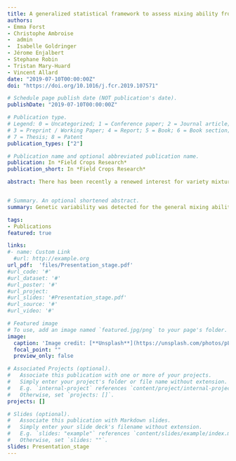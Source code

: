 ```yaml
---
title: A generalized statistical framework to assess mixing ability from incomplete mixing designs using binary or higher order variety mixtures and application to wheat.
authors:
- Emma Forst
- Christophe Ambroise
-  admin
-  Isabelle Goldringer
- Jérome Enjalbert
- Stephane Robin
- Tristan Mary-Huard
- Vincent Allard
date: "2019-07-10T00:00:00Z"
doi: "https://doi.org/10.1016/j.fcr.2019.107571"

# Schedule page publish date (NOT publication's date).
publishDate: "2019-07-10T00:00:00Z"

# Publication type.
# Legend: 0 = Uncategorized; 1 = Conference paper; 2 = Journal article;
# 3 = Preprint / Working Paper; 4 = Report; 5 = Book; 6 = Book section;
# 7 = Thesis; 8 = Patent
publication_types: ["2"]

# Publication name and optional abbreviated publication name.
publication: In *Field Crops Research*
publication_short: In *Field Crops Research*

abstract: There has been recently a renewed interest for variety mixtures due to their potential capacity to stabilize production through buffering abiotic and biotic stresses. Part of this results from complementarity or compensation between varieties which can be assessed under mixed stands only. Mixing ability of varieties can be partitioned into General and Specific Mixing Abilities (GMA and SMA) that have been estimated so far through the evaluation of binary mixtures in complete diallel designs. However, the number of mixtures increases exponentially with the number of studied varieties, and the only feasible devices are incomplete designs. Despite the long history of statistical analysis of variety mixtures, such incomplete design analysis have rarely been addressed so far. To fill the gap, we proposed a generalized statistical framework to assess mixing abilities based on mixed models and BLUP method, with an original modeling of plant to plant interactions. The approach has been applied to a panel of twenty five winter wheat genotypes observed in two contrasted experimental designs,  an incomplete diallel of seventy five binary mixtures, and a trial including higher order mixtures (four and eight components). The use of mixing ability models improved prediction accuracy (of modeled values for observed traits) in comparison to predictions from the mean of the pure stand components, especially in the first experiment. Genetic variability was detected for the GMA of yield and its components, whereas variability for SMA was lower. GMA predictions based on the diallel trial were highly correlated with the GMA of the second trial providing accurate inter-trial predictions. A new model has been proposed to jointly account for inter and intra-genotypic interactions for specific mixing ability, thus contributing to a better understanding of mixture functioning. This framework constitutes a step forward to the screening for mixing ability, and could be further integrated into breeding programs for the development of intra- or inter-specific crop mixtures.


# Summary. An optional shortened abstract.
summary: Genetic variability was detected for the general mixing ability of yield and its components, whereas variability for specific mixing ability was lower. The correlation between observed and predicted mixtures decreased with increasing mixture order. This framework constitutes a step forward to the screening for mixing ability, and could be further integrated into breeding programs for the development of intra or inter-specific crop mixtures.  *Accepted 10/07/2019*

tags:
- Publications
featured: true

links:
#- name: Custom Link
  #url: http://example.org
url_pdf:  'files/Presentation_stage.pdf'
#url_code: '#'
#url_dataset: '#'
#url_poster: '#'
#url_project: 
#url_slides: '#Presentation_stage.pdf'
#url_source: '#'
#url_video: '#'

# Featured image
# To use, add an image named `featured.jpg/png` to your page's folder. 
image:
  caption: 'Image credit: [**Unsplash**](https://unsplash.com/photos/pLCdAaMFLTE)'
  focal_point: ""
  preview_only: false

# Associated Projects (optional).
#   Associate this publication with one or more of your projects.
#   Simply enter your project's folder or file name without extension.
#   E.g. `internal-project` references `content/project/internal-project/index.md`.
#   Otherwise, set `projects: []`.
projects: []

# Slides (optional).
#   Associate this publication with Markdown slides.
#   Simply enter your slide deck's filename without extension.
#   E.g. `slides: "example"` references `content/slides/example/index.md`.
#   Otherwise, set `slides: ""`.
slides: Presentation_stage
---
```


